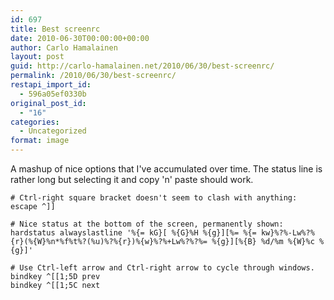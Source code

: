 ```yaml
---
id: 697
title: Best screenrc
date: 2010-06-30T00:00:00+00:00
author: Carlo Hamalainen
layout: post
guid: http://carlo-hamalainen.net/2010/06/30/best-screenrc/
permalink: /2010/06/30/best-screenrc/
restapi_import_id:
  - 596a05ef0330b
original_post_id:
  - "16"
categories:
  - Uncategorized
format: image
---
```

A mashup of nice options that I've accumulated over time. The status line is rather long but selecting it and copy 'n' paste should work.

    # Ctrl-right square bracket doesn't seem to clash with anything:
    escape ^]]

    # Nice status at the bottom of the screen, permanently shown:
    hardstatus alwayslastline '%{= kG}[ %{G}%H %{g}][%= %{= kw}%?%-Lw%?%{r}(%{W}%n*%f%t%?(%u)%?%{r})%{w}%?%+Lw%?%?%= %{g}][%{B} %d/%m %{W}%c %{g}]'

    # Use Ctrl-left arrow and Ctrl-right arrow to cycle through windows.
    bindkey ^[[1;5D prev
    bindkey ^[[1;5C next
